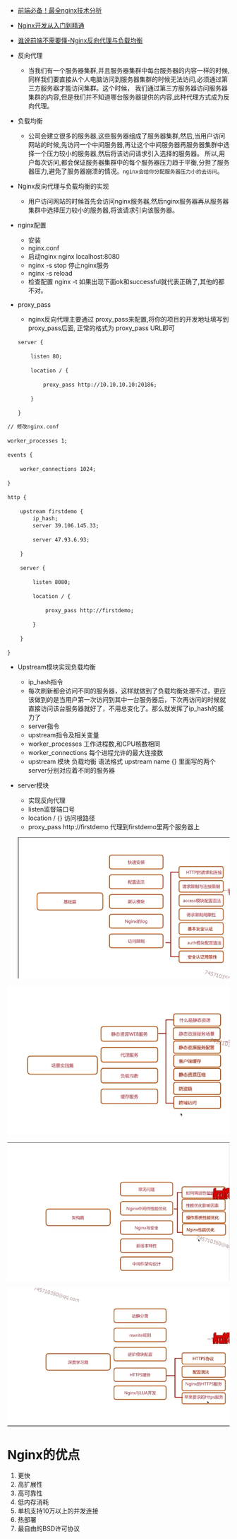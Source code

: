 * [前端必备！最全nginx技术分析](https://mp.weixin.qq.com/s?__biz=MzUxMzcxMzE5Ng==&mid=2247490869&idx=1&sn=5260a9d9064456ac5472ddfa2d0be822&chksm=f951a876ce262160f80d39abbed4ae2225c8d212f64bc9915609cd4ab372fe18c0f2c50a8529&mpshare=1&scene=1&srcid=&key=3122169d70e8fbf2761775aedde2844aa1b2d9258a10ef1d7902a40015dd042489791cb0fa3856ad9546f9a1bac10f77d4946aad0d5bb2f386c2a44c488cb5cd8629a152614bafd5ac1902a839e03f9e&ascene=1&uin=Mjc1MjE0OTkyNQ%3D%3D&devicetype=Windows+7&version=62060739&lang=zh_CN&pass_ticket=rRENBGQP9%2BT4iDBLTPTP%2F4om2DUvA4sIkYx8bfnLYa72FQuQtHusiNZILVTDwrNs)
* [Nginx开发从入门到精通](http://tengine.taobao.org/book/index.html)
* [谁说前端不需要懂-Nginx反向代理与负载均衡](https://mp.weixin.qq.com/s?__biz=MzA5NzkwNDk3MQ==&mid=2650587742&idx=1&sn=ca8f942fb82f2e3ee217132a7a015184&chksm=8891d27abfe65b6c262c4b30506bfd0a76ce533066afbc8e8b50cfece26a414095cf14b203bd&mpshare=1&scene=23&srcid=0722eNMEFVzXRtPOidwEdmhI#rd)
* 反向代理
    * 当我们有一个服务器集群,并且服务器集群中每台服务器的内容一样的时候,同样我们要直接从个人电脑访问到服务器集群的时候无法访问,必须通过第三方服务器才能访问集群。这个时候，
    我们通过第三方服务器访问服务器集群的内容,但是我们并不知道哪台服务器提供的内容,此种代理方式成为反向代理。
* 负载均衡
    * 公司会建立很多的服务器,这些服务器组成了服务器集群,然后,当用户访问网站的时候,先访问一个中间服务器,再让这个中间服务器再服务器集群中选择一个压力较小的服务器,然后将该访问请求引入选择的服务器。
    所以,用户每次访问,都会保证服务器集群中的每个服务器压力趋于平衡,分担了服务器压力,避免了服务器崩溃的情况。`nginx会给你分配服务器压力小的去访问`。
* Nginx反向代理与负载均衡的实现
    * 用户访问网站的时候首先会访问nginx服务器,然后nginx服务器再从服务器集群中选择压力较小的服务器,将该请求引向该服务器。
* nginx配置
    * 安装
    * nginx.conf
    * 启动nginx   nginx   localhost:8080
    * nginx -s stop  停止nginx服务
    * nginx -s  reload
    * 检查配置  nginx -t 如果出现下面ok和successful就代表正确了,其他的都不对。
* proxy_pass
    * nginx反向代理主要通过 proxy_pass来配置,将你的项目的开发地址填写到proxy_pass后面, 正常的格式为 proxy_pass URL即可

    ```
    server {

        listen 80;

        location / {

            proxy_pass http://10.10.10.10:20186;

        }

    }

    ```




```
// 修改nginx.conf

worker_processes 1;

events {

    worker_connections 1024;

}

http {

    upstream firstdemo {
        ip_hash;
        server 39.106.145.33;

        server 47.93.6.93;

    }

    server {

        listen 8080;

        location / {

            proxy_pass http://firstdemo;

        }

    }

}

```



  * Upstream模块实现负载均衡
    * ip_hash指令
    * 每次刷新都会访问不同的服务器，这样就做到了负载均衡处理不过，更应该做到的是当用户第一次访问到其中一台服务器后，下次再访问的时候就直接访问该台服务器就好了，不用总变化了。那么就发挥了ip_hash的威力了
    * server指令
    * upstream指令及相关变量
    *  worker_processes  工作进程数,和CPU核数相同
    * worker_connections  每个进程允许的最大连接数
    * upstream 模块  负载均衡    语法格式 upstream name {}   里面写的两个server分别对应着不同的服务器
 * server模块
    * 实现反向代理
    * listen监督端口号
    * location / {}   访问根路径
    * proxy_pass http://firstdemo  代理到firstdemo里两个服务器上


    ![](https://raw.githubusercontent.com/1391020381/Web-Foundation/master/articles/TheServer/Nginx/img/nginx%E5%9F%BA%E7%A1%80%E7%AF%87.png)


![](https://raw.githubusercontent.com/1391020381/Web-Foundation/master/articles/TheServer/Nginx/img/%E5%9C%BA%E6%99%AF%E5%AE%9E%E8%B7%B5%E7%AF%87.png)


![](https://raw.githubusercontent.com/1391020381/Web-Foundation/master/articles/TheServer/Nginx/img/%E6%9E%B6%E6%9E%84%E7%AF%87.png)

![](https://raw.githubusercontent.com/1391020381/Web-Foundation/master/articles/TheServer/Nginx/img/%E6%B7%B1%E5%BA%A6%E5%AD%A6%E4%B9%A0%E7%AF%87.png)

# Nginx的优点
1. 更快
2. 高扩展性
3. 高可靠性
4. 低内存消耗
5. 单机支持10万以上的并发连接
6. 热部署
7. 最自由的BSD许可协议


